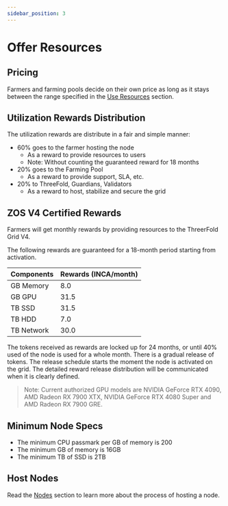 ```yaml
---
sidebar_position: 3
---
```


# Offer Resources

## Pricing

Farmers and farming pools decide on their own price as long as it stays between the range specified in the [Use Resources](./use_resources.md) section.

## Utilization Rewards Distribution

The utilization rewards are distribute in a fair and simple manner:

- 60% goes to the farmer hosting the node
  - As a reward to provide resources to users
  - Note: Without counting the guaranteed reward for 18 months
- 20% goes to the Farming Pool
  - As a reward to provide support, SLA, etc.
- 20% to ThreeFold, Guardians, Validators
  - As a reward to host, stabilize and secure the grid

## ZOS V4 Certified Rewards

Farmers will get monthly rewards by providing resources to the ThreerFold Grid V4.

The following rewards are guaranteed for a 18-month period starting from activation.

| Components | Rewards (INCA/month) |
|---|---|
| GB Memory | 8.0 |
| GB GPU | 31.5 |
| TB SSD | 31.5 |
| TB HDD | 7.0 |
| TB Network | 30.0 | 

The tokens received as rewards are locked up for 24 months, or until 40% used of the node is used for a whole month. There is a gradual release of tokens. The release schedule starts the moment the node is activated on the grid. The detailed reward release distribution will be communicated when it is clearly defined.

> Note: Current authorized GPU models are NVIDIA GeForce RTX 4090, AMD Radeon RX 7900 XTX, NVIDIA GeForce RTX 4080 Super and AMD Radeon RX 7900 GRE.

## Minimum Node Specs

- The minimum CPU passmark per GB of memory is 200
- The minimum GB of memory is 16GB
- The minimum TB of SSD is 2TB

## Host Nodes

Read the [Nodes](/docs/category/nodes) section to learn more about the process of hosting a node.